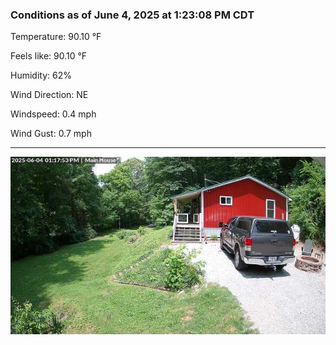 ### Conditions as of June 4, 2025 at 1:23:08 PM CDT 

Temperature: 90.10 &deg;F

Feels like: 90.10 &deg;F

Humidity: 62%

Wind Direction: NE

Windspeed: 0.4 mph

Wind Gust: 0.7 mph

---

<img src="./images/latest.jpeg"/>

